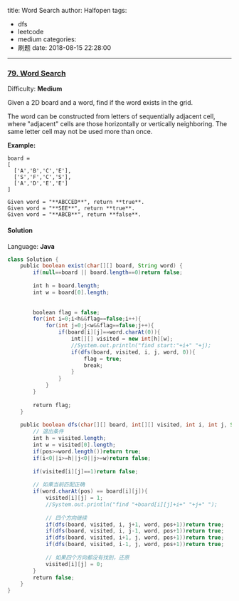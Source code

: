 title: Word Search
author: Halfopen
tags:
  - dfs
  - leetcode
  - medium
categories:
  - 刷题
date: 2018-08-15 22:28:00
---
### [79\. Word Search](https://leetcode.com/problems/word-search/description/)

Difficulty: **Medium**



Given a 2D board and a word, find if the word exists in the grid.

The word can be constructed from letters of sequentially adjacent cell, where "adjacent" cells are those horizontally or vertically neighboring. The same letter cell may not be used more than once.

**Example:**

```
board =
[
  ['A','B','C','E'],
  ['S','F','C','S'],
  ['A','D','E','E']
]

Given word = "**ABCCED**", return **true**.
Given word = "**SEE**", return **true**.
Given word = "**ABCB**", return **false**.
```



#### Solution

Language: **Java**

```java
class Solution {
    public boolean exist(char[][] board, String word) {
        if(null==board || board.length==0)return false;
        
        int h = board.length;
        int w = board[0].length;
        
        
        boolean flag = false;
        for(int i=0;i<h&&flag==false;i++){
            for(int j=0;j<w&&flag==false;j++){
                if(board[i][j]==word.charAt(0)){
                    int[][] visited = new int[h][w];
                    //System.out.println("find start:"+i+" "+j);
                    if(dfs(board, visited, i, j, word, 0)){
                        flag = true;
                        break;
                    }
                }
            }
        }
        
        return flag;
    }
    
    public boolean dfs(char[][] board, int[][] visited, int i, int j, String word, int pos){
        // 退出条件
        int h = visited.length;
        int w = visited[0].length;
        if(pos>=word.length())return true;
        if(i<0||i>=h||j<0||j>=w)return false;
        
        if(visited[i][j]==1)return false;
        
        // 如果当前匹配正确
        if(word.charAt(pos) == board[i][j]){
            visited[i][j] = 1;
            //System.out.println("find "+board[i][j]+i+" "+j+" ");
            
            // 四个方向继续
            if(dfs(board, visited, i, j+1, word, pos+1))return true;
            if(dfs(board, visited, i, j-1, word, pos+1))return true;
            if(dfs(board, visited, i+1, j, word, pos+1))return true;
            if(dfs(board, visited, i-1, j, word, pos+1))return true;
            
            // 如果四个方向都没有找到，还原
            visited[i][j] = 0;
        }
        return false;      
    }
}
```